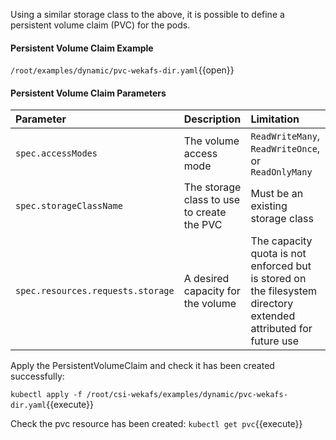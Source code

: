 Using a similar storage class to the above, it is possible to define a persistent volume claim \(PVC\) for the pods.

#### Persistent Volume Claim Example

`/root/examples/dynamic/pvc-wekafs-dir.yaml`{{open}}

#### Persistent Volume Claim **Parameters**

| **Parameter** | Description | Limitation |
| :--- | :--- | :--- |
| `spec.accessModes` | The volume access mode | `ReadWriteMany`, `ReadWriteOnce`, or `ReadOnlyMany` |
| `spec.storageClassName` | The storage class to use to create the PVC | Must be an existing storage class |
| `spec.resources.requests.storage` | A desired capacity for the volume | The capacity quota is not enforced but is stored on the filesystem directory extended attributed for future use |

Apply the PersistentVolumeClaim and check it has been created successfully:

`kubectl apply -f /root/csi-wekafs/examples/dynamic/pvc-wekafs-dir.yaml`{{execute}}

Check the pvc resource has been created:
`kubectl get pvc`{{execute}}
